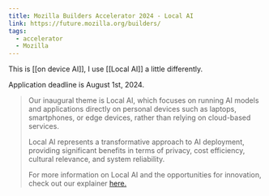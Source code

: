 ```yaml
---
title: Mozilla Builders Accelerator 2024 - Local AI
link: https://future.mozilla.org/builders/
tags:
  - accelerator
  - Mozilla
---
```

This is [[on device AI]], I use [[Local AI]] a little differently. 

Application deadline is August 1st, 2024.

> Our inaugural theme is Local AI, which focuses on running AI models and applications directly on personal devices such as laptops, smartphones, or edge devices, rather than relying on cloud-based services.
> 
> Local AI represents a transformative approach to AI deployment, providing significant benefits in terms of privacy, cost efficiency, cultural relevance, and system reliability.
> 
> For more information on Local AI and the opportunities for innovation, check out our explainer [here.](https://future.mozilla.org/builders/blog/announcing-mozilla-builders/)

